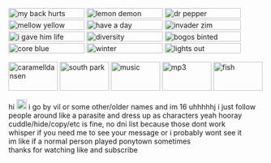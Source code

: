 <p float="left">
<img src="https://images2.imgbox.com/5f/cc/gqyirNIW_o.gif" width="150px" height="20px" title="my back hurts">
  <img src="https://images2.imgbox.com/23/4d/C8P6mt20_o.gif" width="150px" height="20px" title="lemon demon">
  <img src="https://images2.imgbox.com/77/eb/4US051vW_o.gif" width="150px" height="20px" title="dr pepper">
  <img src="https://images2.imgbox.com/9f/92/cjMBxb9X_o.gif" width="150px" height="20px" title="mellow yellow">
  <img src="https://images2.imgbox.com/f2/6e/E0EUOaax_o.gif" width="150px" height="20px" title="have a day">
  <img src="https://images2.imgbox.com/4a/2e/v2yZTbn3_o.gif" width="150px" height="20px" title="invader zim">
  <img src="https://images2.imgbox.com/d4/bc/htbjbNhX_o.gif" width="150px" height="20px" title="i gave him life">
  <img src="https://images2.imgbox.com/13/37/12dlHGOl_o.gif" width="150px" height="20px" title="diversity">
  <img src="https://images2.imgbox.com/79/79/dRsCXFY5_o.gif" width="150px" height="20px" title="bogos binted">
  <img src="https://images2.imgbox.com/b3/c3/ZdJBVUoo_o.gif" width="150px" height="20px" title="core blue">
  <img src="https://images2.imgbox.com/f1/d4/7yGJxnDG_o.gif" width="150px" height="20px" title="winter">
  <img src="https://images2.imgbox.com/ed/a8/VC3AracG_o.gif" width="150px" height="20px" title="lights out">
</p>
<p float="left">
  <img src="https://images2.imgbox.com/e1/33/0DtElph6_o.gif" width="97px" height="57px" title="caramelldansen">
  <img src="https://images2.imgbox.com/5b/b9/45tdar8G_o.png" width="97px" height="57px" title="south park">
  <img src="https://images2.imgbox.com/8f/cd/QgUVzSEg_o.gif" width="97px" height="57px" title="music">
  <img src="https://images2.imgbox.com/f0/f2/wzp5Kvjd_o.gif" width="97px" height="57px" title="mp3">
  <img src="https://images2.imgbox.com/6b/ee/6nLgvTGa_o.gif" width="97px" height="57px" title="fish">
</p>

hi <img src="https://images2.imgbox.com/fa/19/vWhkPrPH_o.gif" width="20px" height="20px"> i go by vil or some other/older names and im 16 uhhhhhj i just follow people around like a parasite and dress up as characters   yeah hooray <br/>
cuddle/hide/copy/etc is fine, no dni list because those dont work <br/>
whisper if you need me to see your message or i probably wont see it<br/>
im like if a normal person played ponytown sometimes <br/>
thanks for watching like and subscribe

